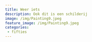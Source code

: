 ```yaml
---
title: Weer iets
description: Ook dit is een schilderij
image: /img/Painting9.jpeg
feature_image: /img/Painting9.jpeg
categories:
 - fifties
---
```

